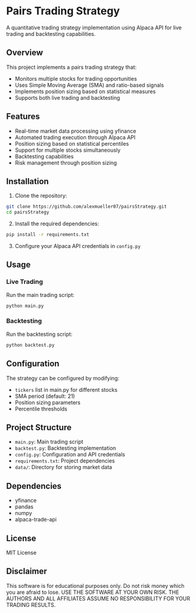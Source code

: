 # Pairs Trading Strategy

A quantitative trading strategy implementation using Alpaca API for live trading and backtesting capabilities.

## Overview

This project implements a pairs trading strategy that:

- Monitors multiple stocks for trading opportunities
- Uses Simple Moving Average (SMA) and ratio-based signals
- Implements position sizing based on statistical measures
- Supports both live trading and backtesting

## Features

- Real-time market data processing using yfinance
- Automated trading execution through Alpaca API
- Position sizing based on statistical percentiles
- Support for multiple stocks simultaneously
- Backtesting capabilities
- Risk management through position sizing

## Installation

1. Clone the repository:

```bash
git clone https://github.com/alexmueller07/pairsStrategy.git
cd pairsStrategy
```

2. Install the required dependencies:

```bash
pip install -r requirements.txt
```

3. Configure your Alpaca API credentials in `config.py`

## Usage

### Live Trading

Run the main trading script:

```bash
python main.py
```

### Backtesting

Run the backtesting script:

```bash
python backtest.py
```

## Configuration

The strategy can be configured by modifying:

- `tickers` list in main.py for different stocks
- SMA period (default: 21)
- Position sizing parameters
- Percentile thresholds

## Project Structure

- `main.py`: Main trading script
- `backtest.py`: Backtesting implementation
- `config.py`: Configuration and API credentials
- `requirements.txt`: Project dependencies
- `data/`: Directory for storing market data

## Dependencies

- yfinance
- pandas
- numpy
- alpaca-trade-api

## License

MIT License

## Disclaimer

This software is for educational purposes only. Do not risk money which you are afraid to lose. USE THE SOFTWARE AT YOUR OWN RISK. THE AUTHORS AND ALL AFFILIATES ASSUME NO RESPONSIBILITY FOR YOUR TRADING RESULTS.
